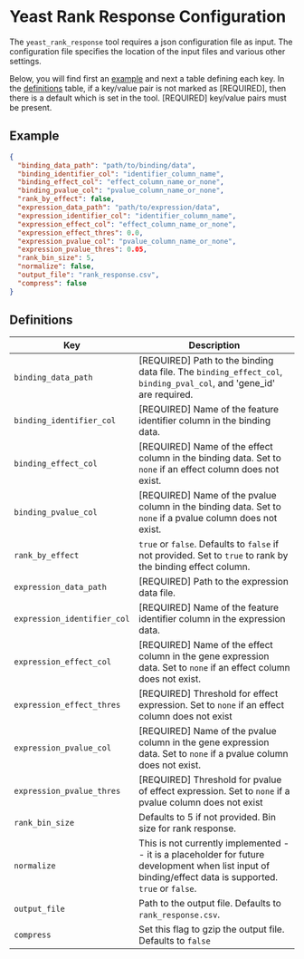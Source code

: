 # Yeast Rank Response Configuration

The `yeast_rank_response` tool requires a json configuration file as input.
The configuration file specifies the location of the input files and various
other settings.  

Below, you will find first an [example](#example) and next a table defining
each key. In the [definitions](#definitions) table, if a key/value pair is
not marked as [REQUIRED], then there is a default which is set in the tool.
[REQUIRED] key/value pairs must be present.

## Example

```json
{
  "binding_data_path": "path/to/binding/data", 
  "binding_identifier_col": "identifier_column_name",
  "binding_effect_col": "effect_column_name_or_none",
  "binding_pvalue_col": "pvalue_column_name_or_none",
  "rank_by_effect": false,
  "expression_data_path": "path/to/expression/data",
  "expression_identifier_col": "identifier_column_name",
  "expression_effect_col": "effect_column_name_or_none",
  "expression_effect_thres": 0.0,
  "expression_pvalue_col": "pvalue_column_name_or_none",
  "expression_pvalue_thres": 0.05,
  "rank_bin_size": 5,
  "normalize": false,
  "output_file": "rank_response.csv",
  "compress": false
}
```

## Definitions

| Key                          | Description |
|------------------------------|-------------|
| `binding_data_path`          | [REQUIRED] Path to the binding data file. The `binding_effect_col`, `binding_pval_col`, and 'gene_id' are required.|
| `binding_identifier_col`     | [REQUIRED] Name of the feature identifier column in the binding data.|
| `binding_effect_col`         | [REQUIRED] Name of the effect column in the binding data. Set to `none` if an effect column does not exist.|
| `binding_pvalue_col`         | [REQUIRED] Name of the pvalue column in the binding data. Set to `none` if a pvalue column does not exist.|
| `rank_by_effect`             | `true` or `false`. Defaults to `false` if not provided. Set to `true` to rank by the binding effect column.|
| `expression_data_path`       | [REQUIRED] Path to the expression data file.|
| `expression_identifier_col`  | [REQUIRED] Name of the feature identifier column in the expression data.|
| `expression_effect_col`      | [REQUIRED] Name of the effect column in the gene expression data. Set to `none` if an effect column does not exist.|
| `expression_effect_thres`    | [REQUIRED] Threshold for effect expression. Set to `none` if an effect column does not exist|
| `expression_pvalue_col`      | [REQUIRED] Name of the pvalue column in the gene expression data. Set to `none` if a pvalue column does not exist.|
| `expression_pvalue_thres`    | [REQUIRED] Threshold for pvalue of effect expression. Set to `none` if a pvalue column does not exist|
| `rank_bin_size`              | Defaults to 5 if not provided. Bin size for rank response.|
| `normalize`                  | This is not currently implemented -- it is a placeholder for future development when list input of binding/effect data is supported. `true` or `false`.|
| `output_file`                | Path to the output file. Defaults to `rank_response.csv`.|
| `compress`                   | Set this flag to gzip the output file. Defaults to `false` |
